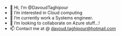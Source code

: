 - 👋 Hi, I’m @DavoudTaghipour
- 👀 I’m interested in Cloud computing
- 🌱 I’m currently work a Systems engineer.
- 💞️ I’m looking to collaborate on Azure stuff...!
- 📫 Contact me at @ davoud.taghipour@hotmail.com

<!---
DavoudTaghipour/DavoudTaghipour is a ✨ special ✨ repository because its `README.md` (this file) appears on your GitHub profile.
You can click the Preview link to take a look at your changes.
--->
